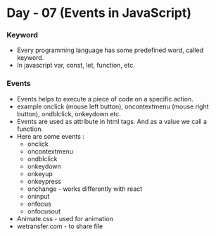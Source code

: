 # Day - 07 (Events in JavaScript)


### Keyword
- Every programming language has some predefined word, called keyword.
- In javascript var, const, let, function, etc.

### Events
- Events helps to execute a piece of code on a specific action.
- example onclick (mouse left button), oncontextmenu (mouse right button), ondblclick, onkeydown etc.
- Events are used as attribute in html tags. And as a value we call a function.
- Here are some events : 
    - onclick
    - oncontextmenu
    - ondblclick
    - onkeydown
    - onkeyup
    - onkeypress
    - onchange - works differently with react
    - oninput
    - onfocus
    - onfocusout
- Animate.css - used for animation
- wetransfer.com - to share file 